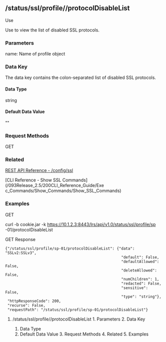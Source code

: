 ## /status/ssl/profile/<name>/protocolDisableList

Use

Use to view the list of disabled SSL protocols.

### Parameters

name: Name of profile object

### Data Key

The data key contains the colon-separated list of disabled SSL protocols.

#### Data Type

string

#### Default Data Value

""

### Request Methods

GET

### Related

[REST API Reference -
/config/ssl](/093Release_2.5/250REST_API_Reference_Guide/config/ssl)

[CLI Reference - Show SSL Commands](/093Release_2.5/200CLI_Reference_Guide/Exe
c_Commands/Show_Commands/Show_SSL_Commands)

### Examples

GET

curl -b cookie.jar -k https://10.1.2.3:8443/lrs/api/v1.0/status/ssl/profile/sp
-01/protocolDisableList

GET Response

    
    
    {"/status/ssl/profile/sp-01/protocolDisableList": {"data": "SSLv2:SSLv3",
                                                        "default": False,
                                                        "defaultAllowed": False,
                                                        "deleteAllowed": False,
                                                        "numChildren": 1,
                                                        "redacted": False,
                                                        "sensitive": False,
                                                        "type": "string"},
     "httpResponseCode": 200,
     "recurse": False,
     "requestPath": "/status/ssl/profile/sp-01/protocolDisableList"}
    

  1. /status/ssl/profile/<name>/protocolDisableList
    1. Parameters
    2. Data Key
      1. Data Type
      2. Default Data Value
    3. Request Methods
    4. Related
    5. Examples

